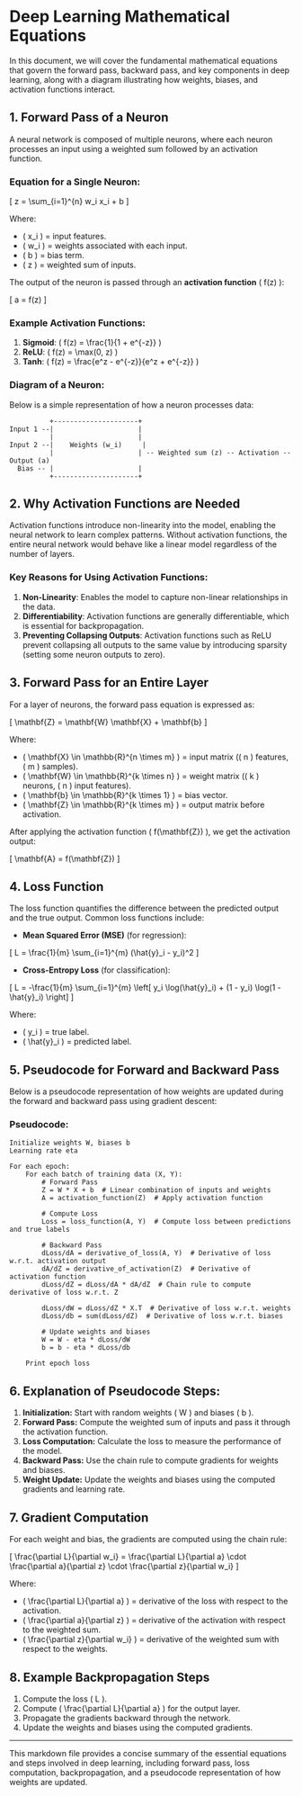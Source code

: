 # Deep Learning Mathematical Equations

In this document, we will cover the fundamental mathematical equations that govern the forward pass, backward pass, and key components in deep learning, along with a diagram illustrating how weights, biases, and activation functions interact.

## 1. **Forward Pass of a Neuron**

A neural network is composed of multiple neurons, where each neuron processes an input using a weighted sum followed by an activation function.

### Equation for a Single Neuron:

\[
    z = \sum_{i=1}^{n} w_i x_i + b
\]

Where:
- \( x_i \) = input features.
- \( w_i \) = weights associated with each input.
- \( b \) = bias term.
- \( z \) = weighted sum of inputs.

The output of the neuron is passed through an **activation function** \( f(z) \):

\[
    a = f(z)
\]

### Example Activation Functions:
1. **Sigmoid**: \( f(z) = \frac{1}{1 + e^{-z}} \)
2. **ReLU**: \( f(z) = \max(0, z) \)
3. **Tanh**: \( f(z) = \frac{e^z - e^{-z}}{e^z + e^{-z}} \)

### **Diagram of a Neuron**:

Below is a simple representation of how a neuron processes data:

```
          +---------------------+           
Input 1 --|                     |           
          |                     |           
Input 2 --|    Weights (w_i)     |           
          |                     | -- Weighted sum (z) -- Activation -- Output (a)
  Bias -- |                     |           
          +---------------------+           
```

## 2. **Why Activation Functions are Needed**

Activation functions introduce non-linearity into the model, enabling the neural network to learn complex patterns. Without activation functions, the entire neural network would behave like a linear model regardless of the number of layers.

### Key Reasons for Using Activation Functions:
1. **Non-Linearity**: Enables the model to capture non-linear relationships in the data.
2. **Differentiability**: Activation functions are generally differentiable, which is essential for backpropagation.
3. **Preventing Collapsing Outputs**: Activation functions such as ReLU prevent collapsing all outputs to the same value by introducing sparsity (setting some neuron outputs to zero).

## 3. **Forward Pass for an Entire Layer**

For a layer of neurons, the forward pass equation is expressed as:

\[
    \mathbf{Z} = \mathbf{W} \mathbf{X} + \mathbf{b}
\]

Where:
- \( \mathbf{X} \in \mathbb{R}^{n \times m} \) = input matrix (\( n \) features, \( m \) samples).
- \( \mathbf{W} \in \mathbb{R}^{k \times n} \) = weight matrix (\( k \) neurons, \( n \) input features).
- \( \mathbf{b} \in \mathbb{R}^{k \times 1} \) = bias vector.
- \( \mathbf{Z} \in \mathbb{R}^{k \times m} \) = output matrix before activation.

After applying the activation function \( f(\mathbf{Z}) \), we get the activation output:

\[
    \mathbf{A} = f(\mathbf{Z})
\]

## 4. **Loss Function**

The loss function quantifies the difference between the predicted output and the true output. Common loss functions include:

- **Mean Squared Error (MSE)** (for regression):

\[
    L = \frac{1}{m} \sum_{i=1}^{m} (\hat{y}_i - y_i)^2
\]

- **Cross-Entropy Loss** (for classification):

\[
    L = -\frac{1}{m} \sum_{i=1}^{m} \left[ y_i \log(\hat{y}_i) + (1 - y_i) \log(1 - \hat{y}_i) \right]
\]

Where:
- \( y_i \) = true label.
- \( \hat{y}_i \) = predicted label.

## 5. **Pseudocode for Forward and Backward Pass**

Below is a pseudocode representation of how weights are updated during the forward and backward pass using gradient descent:

### **Pseudocode:**

```
Initialize weights W, biases b
Learning rate eta

For each epoch:
    For each batch of training data (X, Y):
        # Forward Pass
        Z = W * X + b  # Linear combination of inputs and weights
        A = activation_function(Z)  # Apply activation function

        # Compute Loss
        Loss = loss_function(A, Y)  # Compute loss between predictions and true labels

        # Backward Pass
        dLoss/dA = derivative_of_loss(A, Y)  # Derivative of loss w.r.t. activation output
        dA/dZ = derivative_of_activation(Z)  # Derivative of activation function
        dLoss/dZ = dLoss/dA * dA/dZ  # Chain rule to compute derivative of loss w.r.t. Z

        dLoss/dW = dLoss/dZ * X.T  # Derivative of loss w.r.t. weights
        dLoss/db = sum(dLoss/dZ)  # Derivative of loss w.r.t. biases

        # Update weights and biases
        W = W - eta * dLoss/dW
        b = b - eta * dLoss/db

    Print epoch loss
```

## 6. **Explanation of Pseudocode Steps:**
1. **Initialization:** Start with random weights \( W \) and biases \( b \).
2. **Forward Pass:** Compute the weighted sum of inputs and pass it through the activation function.
3. **Loss Computation:** Calculate the loss to measure the performance of the model.
4. **Backward Pass:** Use the chain rule to compute gradients for weights and biases.
5. **Weight Update:** Update the weights and biases using the computed gradients and learning rate.

## 7. **Gradient Computation**

For each weight and bias, the gradients are computed using the chain rule:

\[
    \frac{\partial L}{\partial w_i} = \frac{\partial L}{\partial a} \cdot \frac{\partial a}{\partial z} \cdot \frac{\partial z}{\partial w_i}
\]

Where:
- \( \frac{\partial L}{\partial a} \) = derivative of the loss with respect to the activation.
- \( \frac{\partial a}{\partial z} \) = derivative of the activation with respect to the weighted sum.
- \( \frac{\partial z}{\partial w_i} \) = derivative of the weighted sum with respect to the weights.

## 8. **Example Backpropagation Steps**

1. Compute the loss \( L \).
2. Compute \( \frac{\partial L}{\partial a} \) for the output layer.
3. Propagate the gradients backward through the network.
4. Update the weights and biases using the computed gradients.

---
This markdown file provides a concise summary of the essential equations and steps involved in deep learning, including forward pass, loss computation, backpropagation, and a pseudocode representation of how weights are updated.
